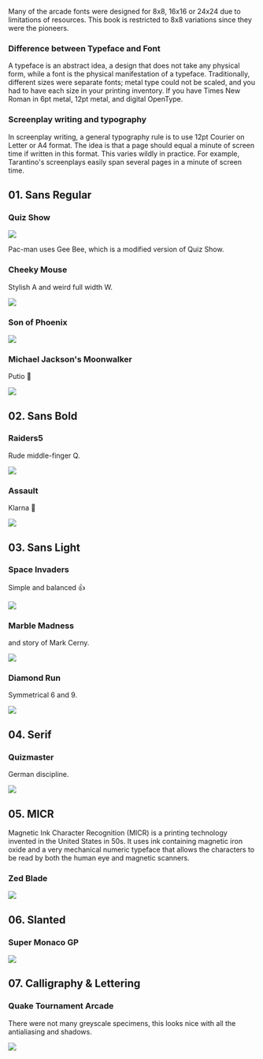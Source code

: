 Many of the arcade fonts were designed for 8x8, 16x16 or 24x24 due to limitations of resources. This book is restricted to 8x8 variations since they were the pioneers.

### Difference between Typeface and Font

A typeface is an abstract idea, a design that does not take any physical form, while a font is the physical manifestation of a typeface. Traditionally, different sizes were separate fonts; metal type could not be scaled, and you had to have each size in your printing inventory. If you have Times New Roman in 6pt metal, 12pt metal, and digital OpenType.

### Screenplay writing and typography

In screenplay writing, a general typography rule is to use 12pt Courier on Letter or A4 format. The idea is that a page should equal a minute of screen time if written in this format. This varies wildly in practice. For example, Tarantino's screenplays easily span several pages in a minute of screen time.

## 01. Sans Regular

### Quiz Show

![](/images/books/arcade-game-typography/arcade-game-typography-1.jpg)

Pac-man uses Gee Bee, which is a modified version of Quiz Show.

### Cheeky Mouse

Stylish A and weird full width W.

![](/images/books/arcade-game-typography/arcade-game-typography-2.jpg)

### Son of Phoenix

![](/images/books/arcade-game-typography/arcade-game-typography-0.jpg)

### Michael Jackson's Moonwalker

Putio 🤠

![](/images/books/arcade-game-typography/arcade-game-typography-3.jpg)

## 02. Sans Bold

### Raiders5

Rude middle-finger Q.

![](/images/books/arcade-game-typography/arcade-game-typography-4.jpg)

### Assault

Klarna 💅

![](/images/books/arcade-game-typography/arcade-game-typography-5.jpg)

## 03. Sans Light

### Space Invaders

Simple and balanced 👍

![](/images/books/arcade-game-typography/arcade-game-typography-6.jpg)

### Marble Madness

and story of Mark Cerny.

![](/images/books/arcade-game-typography/arcade-game-typography-7.jpg)

### Diamond Run

Symmetrical 6 and 9.

![](/images/books/arcade-game-typography/arcade-game-typography-8.jpg)

## 04. Serif

### Quizmaster

German discipline.

![](/images/books/arcade-game-typography/arcade-game-typography-9.jpg)

## 05. MICR

Magnetic Ink Character Recognition (MICR) is a printing technology invented in the United States in 50s. It uses ink containing magnetic iron oxide and a very mechanical numeric typeface that allows the characters to be read by both the human eye and magnetic scanners.

### Zed Blade

![](/images/books/arcade-game-typography/arcade-game-typography-10.jpg)

## 06. Slanted

### Super Monaco GP

![](/images/books/arcade-game-typography/arcade-game-typography-11.jpg)

## 07. Calligraphy & Lettering

### Quake Tournament Arcade

There were not many greyscale specimens, this looks nice with all the antialiasing and shadows.

![](/images/books/arcade-game-typography/arcade-game-typography-12.jpg)
